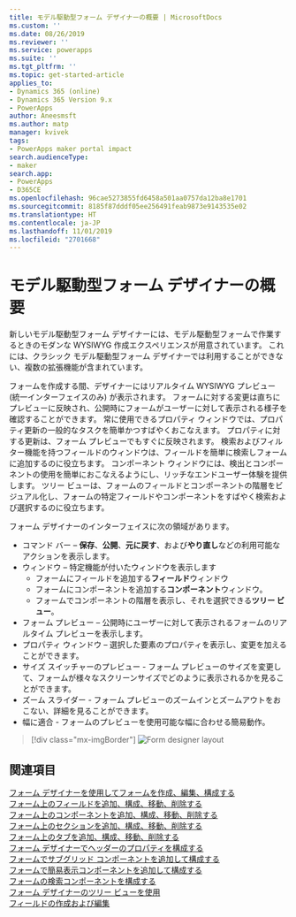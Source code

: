 ```yaml
---
title: モデル駆動型フォーム デザイナーの概要 | MicrosoftDocs
ms.custom: ''
ms.date: 08/26/2019
ms.reviewer: ''
ms.service: powerapps
ms.suite: ''
ms.tgt_pltfrm: ''
ms.topic: get-started-article
applies_to:
- Dynamics 365 (online)
- Dynamics 365 Version 9.x
- PowerApps
author: Aneesmsft
ms.author: matp
manager: kvivek
tags:
- PowerApps maker portal impact
search.audienceType:
- maker
search.app:
- PowerApps
- D365CE
ms.openlocfilehash: 96cae5273855fd6458a501aa0757da12ba8e1701
ms.sourcegitcommit: 8185f87dddf05ee256491feab9873e9143535e02
ms.translationtype: HT
ms.contentlocale: ja-JP
ms.lasthandoff: 11/01/2019
ms.locfileid: "2701668"
---
```

# <a name="overview-of-the-model-driven-form-designer"></a>モデル駆動型フォーム デザイナーの概要
新しいモデル駆動型フォーム デザイナーには、モデル駆動型フォームで作業するときのモダンな WYSIWYG 作成エクスペリエンスが用意されています。 これには、クラシック モデル駆動型フォーム デザイナーでは利用することができない、複数の拡張機能が含まれています。 

フォームを作成する間、デザイナーにはリアルタイム WYSIWYG プレビュー (統一インターフェイスのみ) が表示されます。 フォームに対する変更は直ちにプレビューに反映され、公開時にフォームがユーザーに対して表示される様子を確認することができます。 常に使用できるプロパティ ウィンドウでは、プロパティ更新の一般的なタスクを簡単かつすばやくおこなえます。 プロパティに対する更新は、フォーム プレビューでもすぐに反映されます。 検索およびフィルター機能を持つフィールドのウィンドウは、フィールドを簡単に検索しフォームに追加するのに役立ちます。 コンポーネント ウィンドウには、検出とコンポーネントの使用を簡単におこなえるようにし、リッチなエンドユーザー体験を提供します。 ツリー ビューは、フォームのフィールドとコンポーネントの階層をビジュアル化し、フォームの特定フィールドやコンポーネントをすばやく検索および選択するのに役立ちます。

フォーム デザイナーのインターフェイスに次の領域があります。 
- コマンド バー – **保存**、**公開**、**元に戻す**、および**やり直し**などの利用可能なアクションを表示します。 
- ウィンドウ – 特定機能が付いたウィンドウを表示します
  - フォームにフィールドを追加する**フィールド**ウィンドウ
  - フォームにコンポーネントを追加する**コンポーネント**ウィンドウ。
  - フォームでコンポーネントの階層を表示し、それを選択できる**ツリー ビュー**。
- フォーム プレビュー – 公開時にユーザーに対して表示されるフォームのリアルタイム プレビューを表示します。 
- プロパティ ウィンドウ – 選択した要素のプロパティを表示し、変更を加えることができます。
- サイズ スイッチャーのプレビュー - フォーム プレビューのサイズを変更して、フォームが様々なスクリーンサイズでどのように表示されるかを見ることができます。
- ズーム スライダー - フォーム プレビューのズームインとズームアウトをおこない、詳細を見ることができます。
- 幅に適合 - フォームのプレビューを使用可能な幅に合わせる簡易動作。

> [!div class="mx-imgBorder"] 
> ![](media/FormDesignerOverview.png "Form designer layout")

## <a name="see-also"></a>関連項目
[フォーム デザイナーを使用してフォームを作成、編集、構成する](create-and-edit-forms.md)  
[フォーム上のフィールドを追加、構成、移動、削除する](add-move-or-delete-fields-on-form.md)  
[フォーム上のコンポーネントを追加、構成、移動、削除する](add-move-configure-or-delete-components-on-form.md)  
[フォーム上のセクションを追加、構成、移動、削除する](add-move-or-delete-sections-on-form.md)  
[フォーム上のタブを追加、構成、移動、削除する](add-move-or-delete-tabs-on-form.md)  
[フォーム デザイナーでヘッダーのプロパティを構成する](form-designer-header-properties.md)  
[フォームでサブグリッド コンポーネントを追加して構成する](form-designer-add-configure-subgrid.md)  
[フォームで簡易表示コンポーネントを追加して構成する](form-designer-add-configure-quickview.md)  
[フォームの検索コンポーネントを構成する](form-designer-add-configure-lookup.md)  
[フォーム デザイナーのツリー ビューを使用](using-tree-view-on-form.md)  
[フィールドの作成および編集](../common-data-service/create-edit-field-portal.md)  
